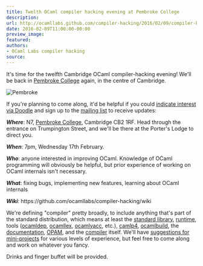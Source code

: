 ```yaml
---
title: Twelth OCaml compiler hacking evening at Pembroke College
description:
url: http://ocamllabs.github.com/compiler-hacking/2016/02/09/compiler-hacking-returns-to-pembroke
date: 2016-02-09T11:00:00-00:00
preview_image:
featured:
authors:
- OCaml Labs compiler hacking
source:
---
```


<p>It's time for the twelfth Cambridge OCaml compiler-hacking evening! We'll be back in <a href="http://www.pem.cam.ac.uk/">Pembroke College</a> again, in the centre of Cambridge.</p>

<p><img src="http://ocamllabs.io/compiler-hacking/imgs/pembroke_new_court.jpg" alt="Pembroke"/></p>

<p>If you're planning to come along, it'd be helpful if you could <a href="http://doodle.com/poll/u439rkzkawy8gftn">indicate interest via Doodle</a> and sign up to the <a href="http://lists.ocaml.org/listinfo/cam-compiler-hacking">mailing list</a> to receive updates:</p>

<p><em><strong>Where</strong></em>: N7, <a href="https://www.google.co.uk/maps/place/Pembroke+College/@52.2018741,0.1177328,17z/data=!3m1!4b1!4m2!3m1!1s0x47d870a2a3162b45:0x178705666a5d2498">Pembroke College</a>, Cambridge CB2 1RF. Head through the entrance on Trumpington Street, and we'll be there at the Porter's Lodge to direct you.</p>

<p><em><strong>When</strong></em>: 7pm, Wednesday 17th February.</p>

<p><em><strong>Who</strong></em>: anyone interested in improving OCaml. Knowledge of OCaml programming will obviously be helpful, but prior experience of working on OCaml internals isn't necessary.</p>

<p><em><strong>What</strong></em>: fixing bugs, implementing new features, learning about OCaml internals</p>

<p><em><strong>Wiki</strong></em>: https://github.com/ocamllabs/compiler-hacking/wiki</p>

<p>We're defining &quot;compiler&quot; pretty broadly, to include anything that's part of the standard distribution, which means at least the <a href="https://github.com/ocaml/ocaml/tree/trunk/stdlib">standard library</a>, <a href="https://github.com/ocaml/ocaml/tree/trunk/byterun">run</a><a href="https://github.com/ocaml/ocaml/tree/trunk/asmrun">time</a>, tools (<a href="http://caml.inria.fr/pub/docs/manual-ocaml/depend.html">ocamldep</a>, <a href="https://realworldocaml.org/v1/en/html/parsing-with-ocamllex-and-menhir.html">ocamllex</a>, <a href="http://caml.inria.fr/pub/docs/manual-ocaml-4.00/manual026.html">ocamlyacc</a>, etc.), <a href="https://github.com/ocaml/camlp4">camlp4</a>, <a href="http://caml.inria.fr/pub/docs/manual-ocaml-400/manual032.html">ocamlbuild</a>, the <a href="https://github.com/ocaml/ocaml-manual">documentation</a>, <a href="https://opam.ocaml.org/">OPAM</a>, and the <a href="https://github.com/ocaml/ocaml">compiler</a> itself. We'll have <a href="https://github.com/ocamllabs/compiler-hacking/wiki/Things-to-work-on">suggestions for mini-projects</a> for various levels of experience, but feel free to come along and work on whatever you fancy.</p>

<p>Drinks and finger buffet will be provided.</p>

